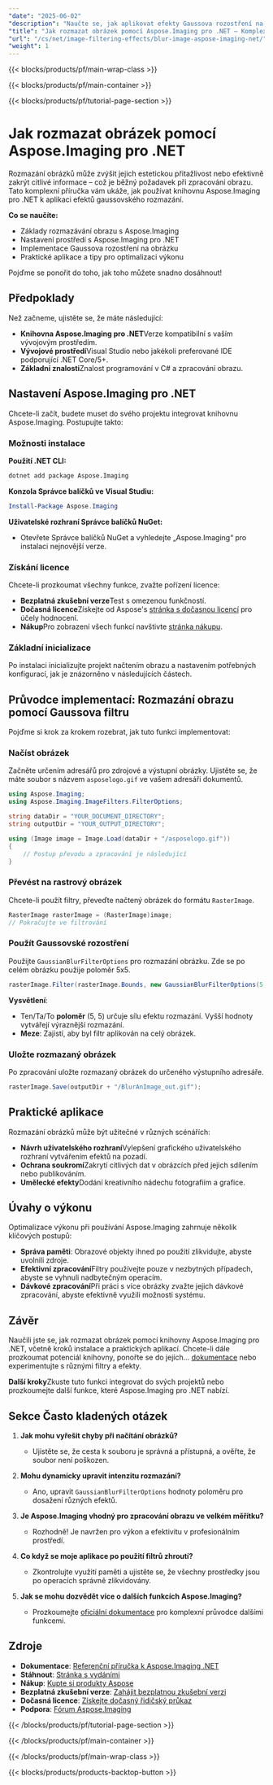 ```yaml
---
"date": "2025-06-02"
"description": "Naučte se, jak aplikovat efekty Gaussova rozostření na obrázky pomocí Aspose.Imaging pro .NET. Tato příručka se zabývá nastavením, implementací a praktickými aplikacemi."
"title": "Jak rozmazat obrázek pomocí Aspose.Imaging pro .NET – Komplexní průvodce"
"url": "/cs/net/image-filtering-effects/blur-image-aspose-imaging-net/"
"weight": 1
---
```


{{< blocks/products/pf/main-wrap-class >}}

{{< blocks/products/pf/main-container >}}

{{< blocks/products/pf/tutorial-page-section >}}
# Jak rozmazat obrázek pomocí Aspose.Imaging pro .NET

Rozmazání obrázků může zvýšit jejich estetickou přitažlivost nebo efektivně zakrýt citlivé informace – což je běžný požadavek při zpracování obrazu. Tato komplexní příručka vám ukáže, jak používat knihovnu Aspose.Imaging pro .NET k aplikaci efektů gaussovského rozmazání.

**Co se naučíte:**
- Základy rozmazávání obrazu s Aspose.Imaging
- Nastavení prostředí s Aspose.Imaging pro .NET
- Implementace Gaussova rozostření na obrázku
- Praktické aplikace a tipy pro optimalizaci výkonu

Pojďme se ponořit do toho, jak toho můžete snadno dosáhnout!

## Předpoklady

Než začneme, ujistěte se, že máte následující:
- **Knihovna Aspose.Imaging pro .NET**Verze kompatibilní s vaším vývojovým prostředím.
- **Vývojové prostředí**Visual Studio nebo jakékoli preferované IDE podporující .NET Core/5+.
- **Základní znalosti**Znalost programování v C# a zpracování obrazu.

## Nastavení Aspose.Imaging pro .NET

Chcete-li začít, budete muset do svého projektu integrovat knihovnu Aspose.Imaging. Postupujte takto:

### Možnosti instalace

**Použití .NET CLI:**
```bash
dotnet add package Aspose.Imaging
```

**Konzola Správce balíčků ve Visual Studiu:**
```powershell
Install-Package Aspose.Imaging
```

**Uživatelské rozhraní Správce balíčků NuGet:**
- Otevřete Správce balíčků NuGet a vyhledejte „Aspose.Imaging“ pro instalaci nejnovější verze.

### Získání licence

Chcete-li prozkoumat všechny funkce, zvažte pořízení licence:
- **Bezplatná zkušební verze**Test s omezenou funkčností.
- **Dočasná licence**Získejte od Aspose's [stránka s dočasnou licencí](https://purchase.aspose.com/temporary-license/) pro účely hodnocení.
- **Nákup**Pro zobrazení všech funkcí navštivte [stránka nákupu](https://purchase.aspose.com/buy).

### Základní inicializace

Po instalaci inicializujte projekt načtením obrazu a nastavením potřebných konfigurací, jak je znázorněno v následujících částech.

## Průvodce implementací: Rozmazání obrazu pomocí Gaussova filtru

Pojďme si krok za krokem rozebrat, jak tuto funkci implementovat:

### Načíst obrázek

Začněte určením adresářů pro zdrojové a výstupní obrázky. Ujistěte se, že máte soubor s názvem `asposelogo.gif` ve vašem adresáři dokumentů.

```csharp
using Aspose.Imaging;
using Aspose.Imaging.ImageFilters.FilterOptions;

string dataDir = "YOUR_DOCUMENT_DIRECTORY";
string outputDir = "YOUR_OUTPUT_DIRECTORY";

using (Image image = Image.Load(dataDir + "/asposelogo.gif"))
{
    // Postup převodu a zpracování je následující
}
```

### Převést na rastrový obrázek

Chcete-li použít filtry, převeďte načtený obrázek do formátu `RasterImage`.

```csharp
RasterImage rasterImage = (RasterImage)image;
// Pokračujte ve filtrování
```

### Použít Gaussovské rozostření

Použijte `GaussianBlurFilterOptions` pro rozmazání obrázku. Zde se po celém obrázku použije poloměr 5x5.

```csharp
rasterImage.Filter(rasterImage.Bounds, new GaussianBlurFilterOptions(5, 5));
```

**Vysvětlení**: 
- Ten/Ta/To **poloměr** (5, 5) určuje sílu efektu rozmazání. Vyšší hodnoty vytvářejí výraznější rozmazání.
- **Meze**: Zajistí, aby byl filtr aplikován na celý obrázek.

### Uložte rozmazaný obrázek

Po zpracování uložte rozmazaný obrázek do určeného výstupního adresáře.

```csharp
rasterImage.Save(outputDir + "/BlurAnImage_out.gif");
```

## Praktické aplikace

Rozmazání obrázků může být užitečné v různých scénářích:
- **Návrh uživatelského rozhraní**Vylepšení grafického uživatelského rozhraní vytvářením efektů na pozadí.
- **Ochrana soukromí**Zakrytí citlivých dat v obrázcích před jejich sdílením nebo publikováním.
- **Umělecké efekty**Dodání kreativního nádechu fotografiím a grafice.

## Úvahy o výkonu

Optimalizace výkonu při používání Aspose.Imaging zahrnuje několik klíčových postupů:
- **Správa paměti**: Obrazové objekty ihned po použití zlikvidujte, abyste uvolnili zdroje.
- **Efektivní zpracování**Filtry používejte pouze v nezbytných případech, abyste se vyhnuli nadbytečným operacím.
- **Dávkové zpracování**Při práci s více obrázky zvažte jejich dávkové zpracování, abyste efektivně využili možnosti systému.

## Závěr

Naučili jste se, jak rozmazat obrázek pomocí knihovny Aspose.Imaging pro .NET, včetně kroků instalace a praktických aplikací. Chcete-li dále prozkoumat potenciál knihovny, ponořte se do jejích... [dokumentace](https://reference.aspose.com/imaging/net/) nebo experimentujte s různými filtry a efekty.

**Další kroky**Zkuste tuto funkci integrovat do svých projektů nebo prozkoumejte další funkce, které Aspose.Imaging pro .NET nabízí.

## Sekce Často kladených otázek

1. **Jak mohu vyřešit chyby při načítání obrázků?**
   - Ujistěte se, že cesta k souboru je správná a přístupná, a ověřte, že soubor není poškozen.

2. **Mohu dynamicky upravit intenzitu rozmazání?**
   - Ano, upravit `GaussianBlurFilterOptions` hodnoty poloměru pro dosažení různých efektů.

3. **Je Aspose.Imaging vhodný pro zpracování obrazu ve velkém měřítku?**
   - Rozhodně! Je navržen pro výkon a efektivitu v profesionálním prostředí.

4. **Co když se moje aplikace po použití filtrů zhroutí?**
   - Zkontrolujte využití paměti a ujistěte se, že všechny prostředky jsou po operacích správně zlikvidovány.

5. **Jak se mohu dozvědět více o dalších funkcích Aspose.Imaging?**
   - Prozkoumejte [oficiální dokumentace](https://reference.aspose.com/imaging/net/) pro komplexní průvodce dalšími funkcemi.

## Zdroje
- **Dokumentace**: [Referenční příručka k Aspose.Imaging .NET](https://reference.aspose.com/imaging/net/)
- **Stáhnout**: [Stránka s vydáními](https://releases.aspose.com/imaging/net/)
- **Nákup**: [Kupte si produkty Aspose](https://purchase.aspose.com/buy)
- **Bezplatná zkušební verze**: [Zahájit bezplatnou zkušební verzi](https://releases.aspose.com/imaging/net/)
- **Dočasná licence**: [Získejte dočasný řidičský průkaz](https://purchase.aspose.com/temporary-license/)
- **Podpora**: [Fórum Aspose.Imaging](https://forum.aspose.com/c/imaging/10)

{{< /blocks/products/pf/tutorial-page-section >}}

{{< /blocks/products/pf/main-container >}}

{{< /blocks/products/pf/main-wrap-class >}}

{{< blocks/products/products-backtop-button >}}